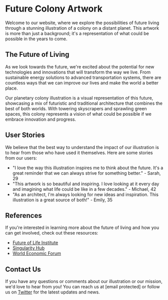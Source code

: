 <!--font:Montserrat-->

# Future Colony Artwork

Welcome to our website, where we explore the possibilities of future living through a stunning illustration of a colony on a distant planet. This artwork is more than just a background; it's a representation of what could be possible in the years to come.

## The Future of Living

As we look towards the future, we're excited about the potential for new technologies and innovations that will transform the way we live. From sustainable energy solutions to advanced transportation systems, there are countless ways that we can improve our lives and make the world a better place.

Our planetary colony illustration is a visual representation of this future, showcasing a mix of futuristic and traditional architecture that combines the best of both worlds. With towering skyscrapers and sprawling green spaces, this colony represents a vision of what could be possible if we embrace innovation and progress.

## User Stories

We believe that the best way to understand the impact of our illustration is to hear from those who have used it themselves. Here are some stories from our users:

- "I love the way this illustration inspires me to think about the future. It's a great reminder that we can always strive for something better." - Sarah, 29
- "This artwork is so beautiful and inspiring. I love looking at it every day and imagining what life could be like in a few decades." - Michael, 42
- "As an architect, I'm always looking for new ideas and inspiration. This illustration is a great source of both!" - Emily, 35

## References

If you're interested in learning more about the future of living and how you can get involved, check out these resources:

- [Future of Life Institute](#)
- [Singularity Hub](#)
- [World Economic Forum](#)

## Contact Us

If you have any questions or comments about our illustration or our mission, we'd love to hear from you! You can reach us at [email protected] or follow us on [Twitter](#) for the latest updates and news.

<!--

Write me content for website with wallpaper which alt text is:

"An illustration of a colony on a distant planet, with a mix of futuristic and traditional architecture."

The name/title of the page should not be 1:1 copy of the alt text but rather a real content of the website which is using this wallpaper.

- Use markdown format 
- Start with heading
- Heading should be short and concise
- The content should look like a real website 
- The website should not be about the wallpaper, wallpaper is just a related background
- Heading should be contain work "wallpaper" or "background"
- Include real sections like references, contact, user stories, etc. use things relevant to the page purpose.
- Feel free to use structure like headings, bullets, numbering, blockquotes, paragraphs, horizontal lines, etc.
- You can use formatting like bold or _italic_
- You can include UTF-8 emojis
- Links should be only #hash anchors (and you can refer to the document itself)
- Do not include images


---


# Discover the Future with Our Planetary Colony Wallpaper

Welcome to our website, where we explore the possibilities of future living through a stunning wallpaper featuring an illustration of a colony on a distant planet. This wallpaper is more than just a background; it's a representation of what could be possible in the years to come.

## The Future of Living

As we look towards the future, we're excited about the potential for new technologies and innovations that will transform the way we live. From sustainable energy solutions to advanced transportation systems, there are countless ways that we can improve our lives and make the world a better place.

Our planetary colony wallpaper is a visual representation of this future, showcasing a mix of futuristic and traditional architecture that combines the best of both worlds. With towering skyscrapers and sprawling green spaces, this colony represents a vision of what could be possible if we embrace innovation and progress.

## User Stories

We believe that the best way to understand the impact of our wallpaper is to hear from those who have used it themselves. Here are some stories from our users:

- "I love the way this wallpaper inspires me to think about the future. It's a great reminder that we can always strive for something better." - Sarah, 29
- "This wallpaper is so beautiful and inspiring. I love looking at it every day and imagining what life could be like in a few decades." - Michael, 42
- "As an architect, I'm always looking for new ideas and inspiration. This wallpaper is a great source of both!" - Emily, 35

## References

If you're interested in learning more about the future of living and how you can get involved, check out these resources:

- [Future of Life Institute](#)
- [Singularity Hub](#)
- [World Economic Forum](#)

## Contact Us

If you have any questions or comments about our wallpaper or our mission, we'd love to hear from you! You can reach us at [email protected] or follow us on [Twitter](#) for the latest updates and news.


---


Heading should not include word "wallpaper". The website should not be about the wallpaper itself, wallpaper is just a related background, rewrite whole content.


---


# Imagine the Future with Our Planetary Colony Illustration

Welcome to our website, where we explore the possibilities of future living through a stunning illustration of a colony on a distant planet. This artwork is more than just a background; it's a representation of what could be possible in the years to come.

## The Future of Living

As we look towards the future, we're excited about the potential for new technologies and innovations that will transform the way we live. From sustainable energy solutions to advanced transportation systems, there are countless ways that we can improve our lives and make the world a better place.

Our planetary colony illustration is a visual representation of this future, showcasing a mix of futuristic and traditional architecture that combines the best of both worlds. With towering skyscrapers and sprawling green spaces, this colony represents a vision of what could be possible if we embrace innovation and progress.

## User Stories

We believe that the best way to understand the impact of our illustration is to hear from those who have used it themselves. Here are some stories from our users:

- "I love the way this illustration inspires me to think about the future. It's a great reminder that we can always strive for something better." - Sarah, 29
- "This artwork is so beautiful and inspiring. I love looking at it every day and imagining what life could be like in a few decades." - Michael, 42
- "As an architect, I'm always looking for new ideas and inspiration. This illustration is a great source of both!" - Emily, 35

## References

If you're interested in learning more about the future of living and how you can get involved, check out these resources:

- [Future of Life Institute](#)
- [Singularity Hub](#)
- [World Economic Forum](#)

## Contact Us

If you have any questions or comments about our illustration or our mission, we'd love to hear from you! You can reach us at [email protected] or follow us on [Twitter](#) for the latest updates and news.


---


Write me a Google font which is best fitting for the website.

Pick from the list:
- Dancing Script
- Futura
- Lato
- Cabin
- Exo 2
- IBM Plex Sans
- Poppins
- Cinzel Decorative
- Cormorant Garamond
- Montserrat
- Raleway
- Creepster
- Barlow Condensed
- Roboto
- Great Vibes
- Alegreya
- Playfair Display
- Inter
- Lobster
- Cinzel
- Open Sans
- Orbitron


Write just the font name nothing else.


---


Montserrat

-->
